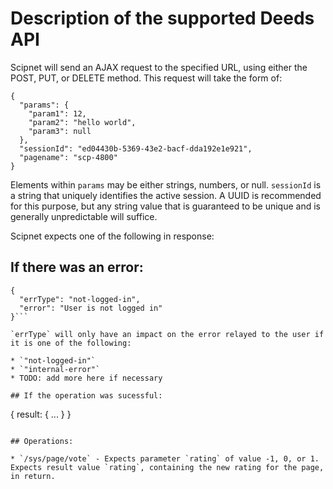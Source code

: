 # Description of the supported Deeds API

Scipnet will send an AJAX request to the specified URL, using either the POST, PUT, or DELETE method. This request will take the form of:

```
{
  "params": {
    "param1": 12,
    "param2": "hello world",
    "param3": null
  },
  "sessionId": "ed04430b-5369-43e2-bacf-dda192e1e921",
  "pagename": "scp-4800"
}
```

Elements within `params` may be either strings, numbers, or null. `sessionId` is a string that uniquely identifies the active session. A UUID is recommended for this purpose, but any string value that is guaranteed to be unique and is generally unpredictable will suffice.

Scipnet expects one of the following in response:

## If there was an error:

```
{
  "errType": "not-logged-in",
  "error": "User is not logged in"
}```

`errType` will only have an impact on the error relayed to the user if it is one of the following:

* `"not-logged-in"`
* `"internal-error"`
* TODO: add more here if necessary

## If the operation was sucessful:

```
{
  result: { ... }
}
```

## Operations:

* `/sys/page/vote` - Expects parameter `rating` of value -1, 0, or 1. Expects result value `rating`, containing the new rating for the page, in return.
